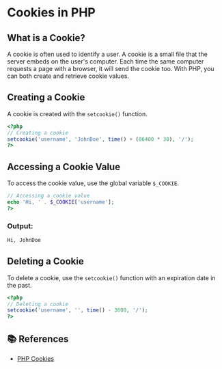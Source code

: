 # Cookies in PHP

## What is a Cookie?

A cookie is often used to identify a user. A cookie is a small file that the server embeds on the user's computer. Each time the same computer requests a page with a browser, it will send the cookie too. With PHP, you can both create and retrieve cookie values.

## Creating a Cookie

A cookie is created with the `setcookie()` function.

```php
<?php
// Creating a cookie
setcookie('username', 'JohnDoe', time() + (86400 * 30), '/');
?>
```

## Accessing a Cookie Value

To access the cookie value, use the global variable `$_COOKIE`.

```php
// Accessing a cookie value
echo 'Hi, ' . $_COOKIE['username'];
?>
```

### Output:

```php
Hi, JohnDoe
```

## Deleting a Cookie

To delete a cookie, use the `setcookie()` function with an expiration date in the past.

```php
<?php
// Deleting a cookie
setcookie('username', '', time() - 3600, '/');
?>
```

## 📚 References

- [PHP Cookies](https://www.w3schools.com/php/php_cookies.asp)
